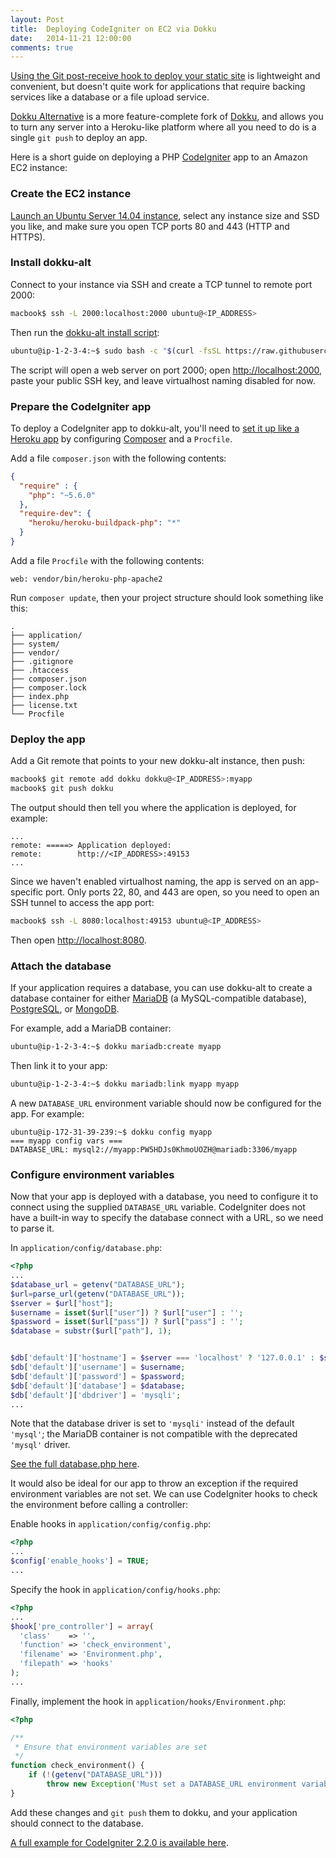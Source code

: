 ```yaml
---
layout: Post
title:  Deploying CodeIgniter on EC2 via Dokku
date:   2014-11-21 12:00:00
comments: true
---
```


[Using the Git post-receive hook to deploy your static site](./2014-09-27-csc309-deploying-the-right-way.md)
is lightweight and convenient, but doesn't quite work for applications that require backing services like
a database or a file upload service.

[Dokku Alternative][dokku-alt] is a more feature-complete fork of [Dokku][dokku], and allows you to turn any
server into a Heroku-like platform where all you need to do is a single `git push` to deploy an app.

Here is a short guide on deploying a PHP [CodeIgniter][codeigniter] app to an Amazon EC2 instance:

### Create the EC2 instance

[Launch an Ubuntu Server 14.04 instance](https://console.aws.amazon.com/ec2/home?region=us-east-1#launchAmi=ami-9eaa1cf6),
select any instance size and SSD you like, and make sure you open TCP ports 80 and 443 (HTTP and HTTPS).

### Install dokku-alt

Connect to your instance via SSH and create a TCP tunnel to remote port 2000:

```bash
macbook$ ssh -L 2000:localhost:2000 ubuntu@<IP_ADDRESS>
```

Then run the [dokku-alt install script](https://github.com/dokku-alt/dokku-alt#installing):

```bash
ubuntu@ip-1-2-3-4:~$ sudo bash -c "$(curl -fsSL https://raw.githubusercontent.com/dokku-alt/dokku-alt/master/bootstrap.sh)"
```

The script will open a web server on port 2000; open <http://localhost:2000>, paste your public SSH key,
and leave virtualhost naming disabled for now.

### Prepare the CodeIgniter app

To deploy a CodeIgniter app to dokku-alt, you'll need to
[set it up like a Heroku app](https://devcenter.heroku.com/articles/getting-started-with-php) by configuring
[Composer][composer] and a `Procfile`.

Add a file `composer.json` with the following contents:

```json
{
  "require" : {
    "php": "~5.6.0"
  },
  "require-dev": {
    "heroku/heroku-buildpack-php": "*"
  }
}
```

Add a file `Procfile` with the following contents:

```
web: vendor/bin/heroku-php-apache2
```

Run `composer update`, then your project structure should look something like this:

```
.
├── application/
├── system/
├── vendor/
├── .gitignore
├── .htaccess
├── composer.json
├── composer.lock
├── index.php
├── license.txt
└── Procfile
```

### Deploy the app

Add a Git remote that points to your new dokku-alt instance, then push:

```bash
macbook$ git remote add dokku dokku@<IP_ADDRESS>:myapp
macbook$ git push dokku
```

The output should then tell you where the application is deployed, for example:

```
...
remote: =====> Application deployed:
remote:        http://<IP_ADDRESS>:49153
...
```

Since we haven't enabled virtualhost naming, the app is served on an app-specific port. Only ports 22, 80, and 443 are
open, so you need to open an SSH tunnel to access the app port:

```bash
macbook$ ssh -L 8080:localhost:49153 ubuntu@<IP_ADDRESS>
```

Then open <http://localhost:8080>.

### Attach the database

If your application requires a database, you can use dokku-alt to create a database container for either
[MariaDB][mariadb] (a MySQL-compatible database), [PostgreSQL][postgresql], or [MongoDB][mongodb].

For example, add a MariaDB container:

```bash
ubuntu@ip-1-2-3-4:~$ dokku mariadb:create myapp
```

Then link it to your app:

```bash
ubuntu@ip-1-2-3-4:~$ dokku mariadb:link myapp myapp
```

A new `DATABASE_URL` environment variable should now be configured for the app. For example:

```
ubuntu@ip-172-31-39-239:~$ dokku config myapp
=== myapp config vars ===
DATABASE_URL: mysql2://myapp:PW5HDJs0KhmoUOZH@mariadb:3306/myapp
```

### Configure environment variables

Now that your app is deployed with a database, you need to configure it to connect using the supplied `DATABASE_URL`
variable. CodeIgniter does not have a built-in way to specify the database connect with a URL, so we need to parse it.

In `application/config/database.php`:

```php
<?php
...
$database_url = getenv("DATABASE_URL");
$url=parse_url(getenv("DATABASE_URL"));
$server = $url["host"];
$username = isset($url["user"]) ? $url["user"] : '';
$password = isset($url["pass"]) ? $url["pass"] : '';
$database = substr($url["path"], 1);


$db['default']['hostname'] = $server === 'localhost' ? '127.0.0.1' : $server;
$db['default']['username'] = $username;
$db['default']['password'] = $password;
$db['default']['database'] = $database;
$db['default']['dbdriver'] = 'mysqli';
...
```

Note that the database driver is set to `'mysqli'` instead of the default `'mysql'`; the MariaDB container is
not compatible with the deprecated `'mysql'` driver.

[See the full database.php here](https://github.com/elliottsj/codeigniter-dokku/blob/2.2.0/application/config/database.php).

It would also be ideal for our app to throw an exception if the required environment variables are not set.
We can use CodeIgniter hooks to check the environment before calling a controller:

Enable hooks in `application/config/config.php`:

```php
<?php
...
$config['enable_hooks'] = TRUE;
...
```

Specify the hook in `application/config/hooks.php`:

```php
<?php
...
$hook['pre_controller'] = array(
  'class'    => '',
  'function' => 'check_environment',
  'filename' => 'Environment.php',
  'filepath' => 'hooks'
);
...
```

Finally, implement the hook in `application/hooks/Environment.php`:

```php
<?php

/**
 * Ensure that environment variables are set
 */
function check_environment() {
    if (!(getenv("DATABASE_URL")))
        throw new Exception('Must set a DATABASE_URL environment variable');
}
```

Add these changes and `git push` them to dokku, and your application should connect to the database.

[A full example for CodeIgniter 2.2.0 is available here](https://github.com/elliottsj/codeigniter-dokku/tree/2.2.0).


[dokku]:       https://github.com/progrium/dokku
[dokku-alt]:   https://github.com/dokku-alt/dokku-alt
[codeigniter]: http://www.codeigniter.com/
[composer]:    https://getcomposer.org/
[mariadb]:     https://mariadb.org/
[postgresql]:  http://www.postgresql.org/
[mongodb]:     http://www.mongodb.org/
